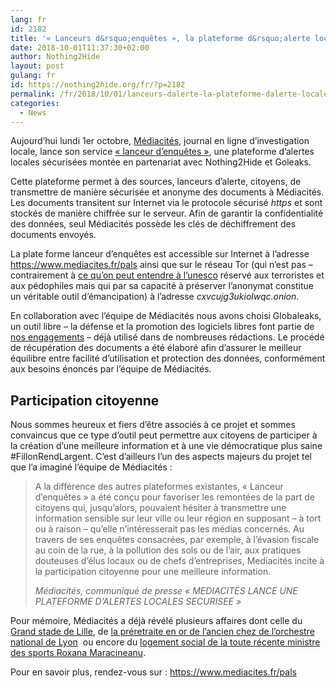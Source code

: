 ```yaml
---
lang: fr 
id: 2182
title: '« Lanceurs d&rsquo;enquêtes », la plateforme d&rsquo;alerte locales sécurisées'
date: 2018-10-01T11:37:30+02:00
author: Nothing2Hide
layout: post
gulang: fr 
id: https://nothing2hide.org/fr/?p=2182
permalink: /fr/2018/10/01/lanceurs-dalerte-la-plateforme-dalerte-locales-securisees/
categories:
  - News
---
```

 

Aujourd’hui lundi 1er octobre, [Médiacités](https://www.mediacites.fr/), journal en ligne d’investigation locale, lance son service [« lanceur d&rsquo;enquêtes »](https://www.mediacites.fr/pals/), une plateforme d&rsquo;alertes locales sécurisées montée en partenariat avec Nothing2Hide et Goleaks.

<!--more-->

Cette plateforme permet à des sources, lanceurs d&rsquo;alerte, citoyens, de transmettre de manière sécurisée et anonyme des documents à Médiacités. Les documents transitent sur Internet via le protocole sécurisé _https_ et sont stockés de manière chiffrée sur le serveur. Afin de garantir la confidentialité des données, seul Médiacités possède les clés de déchiffrement des documents envoyés.  


La plate forme lanceur d&rsquo;enquêtes est accessible sur Internet à l&rsquo;adresse <https://www.mediacites.fr/pals> ainsi que sur le réseau Tor (qui n&rsquo;est pas &#8211; contrairement à [ce qu&rsquo;on peut entendre à l&rsquo;unesco](https://nothing2hide.org/fr/2017/09/17/unesco-darknet-arme-crime/) réservé aux terroristes et aux pédophiles mais qui par sa capacité à préserver l&rsquo;anonymat constitue un véritable outil d&rsquo;émancipation) à l&rsquo;adresse _cxvcujg3ukiolwqc.onion_.  


En collaboration avec l&rsquo;équipe de Médiacités nous avons choisi Globaleaks, un outil libre &#8211; la défense et la promotion des logiciels libres font partie de  [nos engagements](https://wiki.nothing2hide.org/doku.php?id=asso:statuts#article_2_-_objet) &#8211; déjà utilisé dans de nombreuses rédactions. Le procédé de récupération des documents a été élaboré afin d&rsquo;assurer le meilleur équilibre entre facilité d&rsquo;utilisation et protection des données, conformément aux besoins énoncés par l&rsquo;équipe de Médiacités.  


## Participation citoyenne

Nous sommes heureux et fiers d&rsquo;être associés à ce projet et sommes convaincus que ce type d&rsquo;outil peut permettre aux citoyens de participer à la création d&rsquo;une meilleure information et à une vie démocratique plus saine #FillonRendLargent. C&rsquo;est d&rsquo;ailleurs l&rsquo;un des aspects majeurs du projet tel que l&rsquo;a imaginé l&rsquo;équipe de Médiacités :

<blockquote class="wp-block-quote">
  <p>
    A la différence des autres plateformes existantes, « Lanceur d’enquêtes » a été conçu pour favoriser les remontées de la part de citoyens qui, jusqu’alors, pouvaient hésiter à transmettre une information sensible sur leur ville ou leur région en supposant – à tort ou à raison – qu’elle n’intéresserait pas les médias concernés. Au travers de ses enquêtes consacrées, par exemple, à l’évasion fiscale au coin de la rue, à la pollution des sols ou de l’air, aux pratiques douteuses d’élus locaux ou de chefs d’entreprises, Mediacités incite à la participation citoyenne pour une meilleure information.<em></em>
  </p>
  
  <cite><em>Médiacités, communiqué de presse « MEDIACITÉS LANCE UNE PLATEFORME D’ALERTES LOCALES SECURISEE »</em></cite>
</blockquote>

  
Pour mémoire, Médiacités a déjà révélé plusieurs affaires dont celle du [Grand stade de Lille](https://www.mediacites.fr/lille/enquete-lille/2018/09/28/grand-stade-de-lille-linstruction-se-poursuit-pour-damien-castelain/), de [la préretraite en or de l&rsquo;ancien chez de l&rsquo;orchestre national de Lyon](https://www.mediacites.fr/lyon/enquete-lyon/2018/09/26/orchestre-national-de-lyon-la-preretraite-en-or-du-chef-leonard-slatkin/)  ou encore du [logement social de la toute récente ministre des sports Roxana Maracineanu](https://www.mediacites.fr/enquete/2018/09/13/roxana-maracineanu-la-nouvelle-ministre-des-sports-occupe-un-logement-social/).

Pour en savoir plus, rendez-vous sur : <https://www.mediacites.fr/pals>